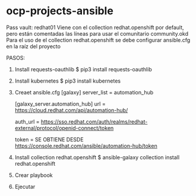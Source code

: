 # ocp-projects-ansible
Pass vault: redhat01
Viene con el collection redhat.openshift por default, pero están comentadas las líneas para usar el comunitario community.okd
Para el uso de el collection redhat.openshift se debe configurar ansible.cfg en la raíz del proyecto

PASOS:

1. Install requests-oauthlib
	$ pip3 install requests-oauthlib
2. Install kubernetes
	$ pip3 install kubernetes
3. Creaet ansible.cfg
	[galaxy]
	server_list = automation_hub

	[galaxy_server.automation_hub]
	url = https://cloud.redhat.com/api/automation-hub/
	
	auth_url = https://sso.redhat.com/auth/realms/redhat-external/protocol/openid-connect/token
	
	token = SE OBTIENE DESDE https://console.redhat.com/ansible/automation-hub/token
4. Install collection redhat.openshift
	$ ansible-galaxy collection install redhat.openshift
5. Crear playbook
6. Ejecutar
